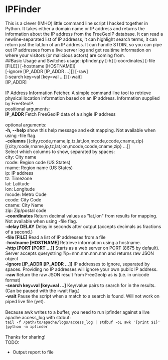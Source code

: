 # IPFinder

This is a clever (IMHO) little command line script I hacked together in Python. It takes either a domain name or IP address and returns the information about the IP address from the FreeGeoIP database. It can read a newline-separated list of IP addresss, it can highlight search terms, it can return just the lat,lon of an IP address. It can handle STDIN, so you can pipe out IP addresses from a live server log and get realtime information on where your visitors (or malicious actors) are coming from.
<br>
##Basic Usage and  Switches
usage: ipfinder.py [-h] [-coordinates] [-file [FILE]] [-hostname [HOSTNAME]]<br>
                   [-ignore [IP_ADDR [IP_ADDR ...]]] [-raw]<br>
                   [-search key=val [key=val ...]] [-wait]<br>
                   [IP_ADDR]<br>
<br>
IP Address Information Fetcher. A simple command line tool to retrieve
physical location information based on an IP address. Information supplied by
FreeGeoIP.
<br>
positional arguments:<br>
 **IP_ADDR**               Fetch FreeGeoIP data of a single IP address<br>
<br>
optional arguments:<br>
  **-h, --help**	show this help message and exit mapping. Not available when using -file flag.<br>
  **-columns**	 [{city,rcode,rname,ip,tz,lat,lon,mcode,ccode,cname,zip} [{city,rcode,rname,ip,tz,lat,lon,mcode,ccode,cname,zip} ...]]<br>
		Select which columns to show, separated by spaces:<br>
		city:   City name<br>
		rcode:  Region code (US States)<br>
		rname:  Region name (US States)<br>
		ip:     IP address<br>
		tz:     Timezone<br>
		lat:    Latitude<br>
		lon:    Longitude<br>
		mcode:  Metro Code<br>
		ccode:  City Code<br>
		cname:  City Name<br>
		zip:    Zip/postal code<br>
  **-coordinates**          Return decimal values as "lat,lon" from results for mapping. Not available when using -file flag.<br>
  **-delay DELAY**          Delay in seconds after output (accepts decimals as fractions of a second.)<br>
  **-file [FILE]**          Read a list of IP addresses from a file<br>
  **-hostname [HOSTNAME]**  Retrieve information using a hostname.<br>
  **-http [PORT [PORT ...]]**	Starts as a web server on PORT (8675 by default). Server accepts querystring ?ip=nnn.nnn.nnn.nnn and returns raw JSON object<br>
  **-ignore [IP_ADDR [IP_ADDR ...]]**	IP addresses to ignore, separated by spaces. Providing no IP addresses will ignore your own public IP address.<br>
  **-raw**	Return the raw JSON result from FreeGeoIp as is (i.e. in unicode format)<br>
  **-search key=val [key=val ...]**	Key/value pairs to search for in the results. (Can be paused with the -wait flag.)<br>
  **-wait**	Pause the script when a match to a search is found. Will not work on piped live file (yet).<br>
<br>
Because awk writes to a buffer, you need to run ipfinder against a live apache access_log with stdbuf:<br>
`tail -f /path/to/apache/logs/access_log | stdbuf -oL awk '{print $1}' |python -m ipfinder`
<br>
<br>
Thanks for sharing!
<br>
TODO:<br>
- Output report to file
